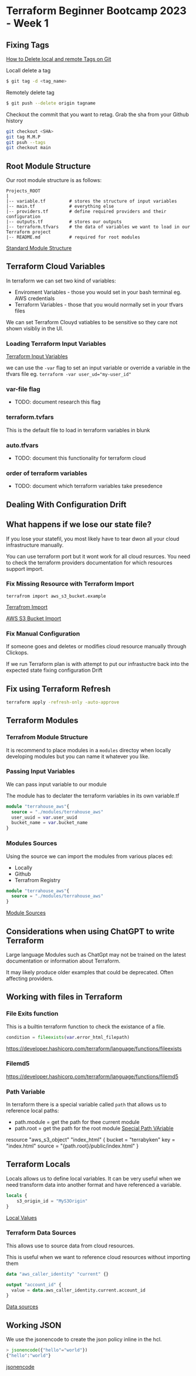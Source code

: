 # Terraform Beginner Bootcamp 2023 - Week 1

## Fixing Tags 

[How to Delete local and remote Tags on Git](https://devconnected.com/how-to-delete-local-and-remote-tags-on-git/)

Locall delete a tag
```sh
$ git tag -d <tag_name>
```

Remotely delete tag
```sh
$ git push --delete origin tagname
```
Checkout the commit that you want to retag. Grab the sha from your Github history 

```sh
git checkout <SHA>
git tag M.M.P
git psuh --tags
git checkout main
```

## Root Module Structure 

Our root module structure is as follows:

```
Projects_ROOT
|
|-- variable.tf         # stores the structure of input variables
|-- main.tf             # everything else
|-- providers.tf        # define required providers and their configuration
|-- outputs.tf          # stores our outputs
|-- terraform.tfvars    # the data of variables we want to load in our Terraform project
|-- README.md           # required for root modules
```

[Standard Module Structure](https://developer.hashicorp.com/terraform/language/modules/develop/structure)

## Terraform Cloud Variables 

In terraform we can set two kind of variables:
- Enviroment Variables - those you would set in your bash terminal eg. AWS
credentials
- Terraform Variables - those that you would normally set in your tfvars files 

We can set Terraform Clouyd vatiables to be sensitive so they care not shown visibliy in the UI. 

### Loading Terraform Input Variables 

[Terraform Input Variables](https://developer.hashicorp.com/terraform/language/values/variables)

we can use the `-var` flag to set an input variable or override a variable in the tfvars file eg. `terraform -var user_ud="my-user_id"`

### var-file flag

- TODO: document research this flag

### terraform.tvfars

This is the default file to load in terraform variables in blunk 

### auto.tfvars

- TODO: document this functionality for terraform cloud 

### order of terraform variables 

- TODO: document which terraform variables take presedence

## Dealing With Configuration Drift 


## What happens if we lose our state file? 

If you lose your statefil, you most likely have to tear dwon all your cloud infrastructure manually. 

You can use terraform port but it wont work for all cloud resurces. You need to check the terraform providers documentation for which resources support import. 

### Fix Missing Resource with Terraform Import 

`terrafrom import aws_s3_bucket.example`

[Terrafrom Import](https://developer.hashicorp.com/terraform/cli/import)

[AWS S3 Bucket Import](https://registry.terraform.io/providers/hashicorp/aws/latest/docs/resources/s3_bucket#import)

### Fix Manual Configuration 

If someone goes and deletes or modifies cloud resource manually through Clickops. 

If we run Terraform plan is with attempt to put our infrastuctre back into the expected state fixing configuration Drift 

## Fix using Terraform Refresh 

```sh
terraform apply -refresh-only -auto-approve
```
## Terraform  Modules 

### Terrafrom Module Structure 

It is recommend to place modules in a `modules` directoy when locally developing modules but you can name it whatever you like. 

 
### Passing Input Variables 

We can pass input variable to our module 

The module has to declater the terraform variables in its own variable.tf

```tf
module "terrahouse_aws"{
  source = "./modules/terrahouse_aws"
  user_uuid = var.user_uuid
  bucket_name = var.bucket_name
}
```

### Modules Sources 

Using the source we can import the modules from various places ed:
- Locally 
- Github 
- Terrafrom Registry 

```tf
module "terrahouse_aws"{
  source = "./modules/terrahouse_aws"
}
```


[Module Sources](https://developer.hashicorp.com/terraform/language/modules/sources#github)

## Considerations when using ChatGPT to write Terraform 


Large language Modules such as ChatGpt may not be trained on the latest documentation or information about Terraform.

It may likely produce older examples that could be deprecated. Often affecting providers. 

## Working with files in Terraform 

### File Exits function

This is a builtin terraform function to check the existance of a file. 

```tf
condition = fileexists(var.error_html_filepath)
```
https://developer.hashicorp.com/terraform/language/functions/fileexists

### Filemd5

https://developer.hashicorp.com/terraform/language/functions/filemd5

### Path Variable

In terraform there is a special variable called `path` that allows us to reference local paths:
- path.module = get the path for thee current module 
- path.root = get the path for the root module 
[Special Path VAriable](https://developer.hashicorp.com/terraform/language/expressions/references)


resource "aws_s3_object" "index_html" {
  bucket = "terrabyken"
  key    = "index.html"
  source = "{path.root}/public/index.html"
}


## Terraform Locals 

Locals allows us to define local variables.
It can be very useful when we need transform data into another format and have referenced a variable. 

```tf
locals {
    s3_origin_id = "MyS3Origin"
}
```

[Local Values](https://developer.hashicorp.com/terraform/language/values/locals)

### Terraform Data Sources 

This allows use to source data from cloud resources. 

This is useful when we want to reference cloud resources without importing them 

```tf
data "aws_caller_identity" "current" {}

output "account_id" {
  value = data.aws_caller_identity.current.account_id
} 
```


[Data sources](https://developer.hashicorp.com/terraform/language/data-sources)

## Working JSON

We use the jsonencode to create the json policy inline in the hcl.

```tf
> jsonencode({"hello"="world"})
{"hello":"world"}
```

[jsonencode](https://developer.hashicorp.com/terraform/language/functions/jsonencode)